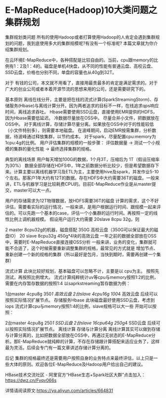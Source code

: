 # E-MapReduce(Hadoop)10大类问题之集群规划

集群规划类问题
所有的使用Hadoop或者打算使用Hadoop的人肯定会遇到集群规划的问题，我到底使用多大的集群规模呢?有没有一个标准呢? 本篇文章就为你介绍集群规划。

在云环境E-MapReduce中，各种搭配是比较自由的。当前，cpu跟memory的比例有1：2及1：4的。磁盘是单机4快盘，从不同的性能有普通云盘、高校云盘、SSD云盘，价格也分别不同，单盘的容量也从40g到32T。

对于 有钱的公司，本文就不用看了，直接用最贵最多的肯定是满足需求的。对于广大的创业公司或者本着开源节流的思想来用的公司，还是需要研究下的。

基本原则
离线在线分开，主要是把在线的流式计算(SparkStreamingStorm)、存储服务(Hbase)与离线计算分开。因为两者追求的目标不一样，在线追求qps响应时间，离线追求吞吐。
Hbase需要使用SSD云盘，直接使用EMR提供的HDFS，因为Hbase需要低延迟。
冷数据尽量放在OSS中。
尽量合并小文件，把数据放在OSS中。
对于离线计算，存储计算尽量分离。如果放在OSS中对于的性能较低（小文件特别多），则需要本地磁盘。
在波峰期间，启动EMR按需集群，分析数据，待波峰通过释放集群，以节约成本。
对于spark，尽量配置cpu:memory为1cpu:4g的比例。
用户评估集群的规模的一般步骤：
评估数据量 -> 测试一个小规模的集群的量化性能 -> 最终选择集群的规格。

典型的离线场景
用户每天增加100G的数据，1个月3T，压缩后为 1T（假设压缩率为30%） 数据全部存储在HDFS中，1年之前数据分析比较少，但是希望数据存下来。计算主要以离线机器学习及ETL为主，主要使用hive及spark，并发作业5-10个左右。那客户1年大约有12T的数据。存在HDFS中大约需要36T的磁盘。一般来讲，ETL与机器学习是比较耗费CPU的。目前E-MapReduce作业是从master提交，master可以大一点。

用户的存储需求为12T物理数据，放HDFS需要36T的磁盘
计算的需求，这个不好评估，需要看实际的运行情况，一般来讲，是用户根据运行时间、跟规模一起来评估的。可以先跑一个基本的case，评估一个小集群的运行时间。再按照一定的线性比例上调机器规模。
假设用户运行大约需要 20slave 8cpu 32g，则

2 master 8cpu32g的机器，磁盘搭配 350G 高校云盘（350G可以保证最大的磁盘IO）
20 slave 8cpu32g 450g*4块的高效云盘
一年之前的数据全部放在OSS中，需要时E-MapReduce直接连接OSS分析
一般来讲，业务的变化，集群就可能不合适了，这个时候需要重新调整集群的规格，最常见的方式就是 增加节点、重新创建一个新的规格的集群（所以最好是包月，当快到期时，需要再创建一个集群）

流式计算
此块比较好规划，基本磁盘可以忽略不计，主要是以 cpu为主。
按照先测试，再按照比例增大。
流式计算纯粹统计uv等cpu与memory按照1:2的比例，需要在内存暂存数据的按照1:4
以saprkstreaming暂存数据为例：

1台master 4cpu8g 350*1 高效云盘
2台slave 4cpu16g 100*4 高效云盘
后续可以按照实际情况扩展节点。
存储服务Hbase
此块磁盘最好使用SSD云盘，考虑到iops
流式计算cpu与memory按照1:4的比例，slave规格可以大一些
开始可以按照：

2台master 4cpu8g 250*1 SSD云盘
2台slave 16cpu64g 250g*4 SSD云盘
后续可以按照实际情况扩展节点。
离线计算 存储与计算分离
离线计算其实可以做到存储与计算分离的，比如把数据全部放在OSS中，再通过无状态的E-MapReduce分析。那E-MapReduce就纯粹的计算，不存在存储跟计算搭配来适应业务了，这样最为灵活。后续会专门有一篇文章讲述存储计算分离的。

后记
集群的规格最终还是需要用户按照自身的业务特点来最终评估，以上只是一些大体的原则。欢迎各位E-MapReduce及Hadoop用户给出自己的建议。

HBase技术交流社区 - 阿里官方“HBase生态+Spark社区大群”点击加入：https://dwz.cn/Fvqv066s

详情请阅读原文:https://yq.aliyun.com/articles/664831
